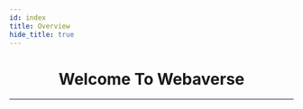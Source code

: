 ```yaml
---
id: index
title: Overview
hide_title: true
---
```


<h1 align="center"><b>Welcome To Webaverse</b></h1>

---



